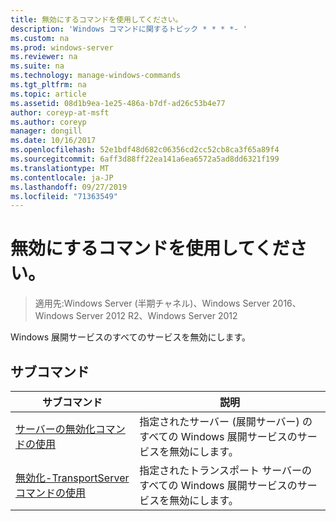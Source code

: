 ```yaml
---
title: 無効にするコマンドを使用してください。
description: 'Windows コマンドに関するトピック * * * *- '
ms.custom: na
ms.prod: windows-server
ms.reviewer: na
ms.suite: na
ms.technology: manage-windows-commands
ms.tgt_pltfrm: na
ms.topic: article
ms.assetid: 08d1b9ea-1e25-486a-b7df-ad26c53b4e77
author: coreyp-at-msft
ms.author: coreyp
manager: dongill
ms.date: 10/16/2017
ms.openlocfilehash: 52e1bdf48d682c06356cd2cc52cb8ca3f65a89f4
ms.sourcegitcommit: 6aff3d88ff22ea141a6ea6572a5ad8dd6321f199
ms.translationtype: MT
ms.contentlocale: ja-JP
ms.lasthandoff: 09/27/2019
ms.locfileid: "71363549"
---
```

# <a name="using-the-disable-command"></a>無効にするコマンドを使用してください。

>適用先:Windows Server (半期チャネル)、Windows Server 2016、Windows Server 2012 R2、Windows Server 2012

Windows 展開サービスのすべてのサービスを無効にします。
## <a name="subcommands"></a>サブコマンド
|サブコマンド|説明|
|-------|--------|
|[サーバーの無効化コマンドの使用](using-the-disable-server-command.md)|指定されたサーバー (展開サーバー) のすべての Windows 展開サービスのサービスを無効にします。|
|[無効化-TransportServer コマンドの使用](using-the-disable-transportserver-command.md)|指定されたトランスポート サーバーのすべての Windows 展開サービスのサービスを無効にします。|
